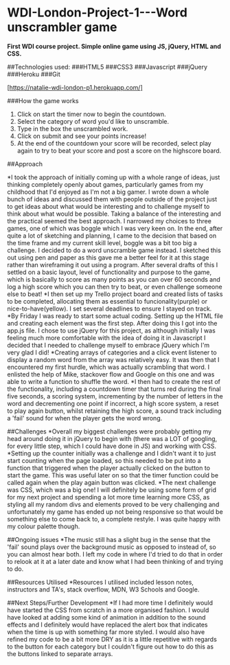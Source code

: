 # WDI-London-Project-1---Word unscrambler game
**First WDI course project. Simple online game using JS, jQuery, HTML and CSS.**

##Technologies used:
###HTML5
###CSS3
###Javascript
###jQuery
###Heroku
###Git

[https://natalie-wdi-london-p1.herokuapp.com/]

###How the game works
1. Click on start the timer now to begin the countdown.
2. Select the category of word you'd like to unscramble.
3. Type in the box the unscrambled work.
4. Click on submit and see your points increase! 
5. At the end of the countdown your score will be recorded, select play again to try to beat your score and post a score on the highscore board.

##Approach
 
*I took the approach of initially coming up with a whole range of ideas, just thinking completely openly about games, particularly games from my childhood that I'd enjoyed as I'm not a big gamer. I wrote down a whole bunch of ideas and discussed them with people outside of the project just to get ideas about what would be interesting and to challenge myself to think about what would be possible. Taking a balance of the interesting and the practical seemed the best approach. I narrowed my choices to three games, one of which was boggle which I was very keen on. In the end, after quite a lot of sketching and planning, I came to the decision that based on the time frame and my current skill level, boggle was a bit too big a challenge. I decided to do a word unscramble game instead. I sketched this out using pen and paper as this gave me a better feel for it at this stage rather than wireframing it out using a program. After several drafts of this I settled on a basic layout, level of functionality and purpose to the game, which is basically to score as many points as you can over 60 seconds and log a high score which you can then try to beat, or even challenge someone else to beat!
*I then set up my Trello project board and created lists of tasks to be completed, allocating them as essential to funcionality(purple) or nice-to-have(yellow). I set several deadlines to ensure I stayed on track. 
*By Friday I was ready to start some actual coding. Setting up the HTML file and creating each element was the first step. After doing this I got into the app.js file. I chose to use jQuery for this project, as although initially I was feeling much more comfortable with the idea of doing it in Javascript I decided that I needed to challenge myself to embrace jQuery which I'm very glad I did!
*Creating arrays of categories and a click event listener to display a random word from the array was relatively easy. It was then that I encountered my first hurdle, which was actually scrambling that word. I enlisted the help of Mike, stackover flow and Google on this one and was able to write a function to shuffle the word. 
*I then had to create the rest of the functionality, including a countdown timer that turns red during the final five seconds, a scoring system, incrementing by the number of letters in the word and decrementing one point if incorrect, a high score system, a reset to play again button, whilst retaining the high score, a sound track including a 'fail' sound for when the player gets the word wrong.

##Challenges
*Overall my biggest challenges were probably getting my head around doing it in jQuery to begin with (there was a LOT of googling, for every little step, which I could have done in JS) and working with CSS.
*Setting up the counter initially was a challenge and I didn't want it to just start counting when the page loaded, so this needed to be put into a function that triggered when the player actually clicked on the button to start the game. This was useful later on so that the timer function could be called again when the play again button was clicked. 
*The next challenge was CSS, which was a big one! I will definitely be using some form of grid for my next project and spending a lot more time learning more CSS, as styling all my random divs and elements proved to be very challenging and unfortunately my game has ended up not being responsive so that would be something else to come back to, a complete restyle. I was quite happy with my colour palette though. 

##Ongoing issues
*The music still has a slight bug in the sense that the 'fail' sound plays over the background music as opposed to instead of, so you can almost hear both. I left my code in where I'd tried to do that in order to relook at it at a later date and know what I had been thinking of and trying to do. 

##Resources Utilised
*Resources I utilised included lesson notes, instructors and TA's, stack overflow, MDN, W3 Schools and Google.

##Next Steps/Further Development
*If I had more time I definitely would have started the CSS from scratch in a more organised fashion. I would have looked at adding some kind of animation in addition to the sound effects and I definitely would have replaced the alert box that indicates when the time is up with something far more styled. I would also have refined my code to be a bit more DRY as it is a little repetitive with regards to the button for each category but I couldn't figure out how to do this as the buttons linked to separate arrays.


